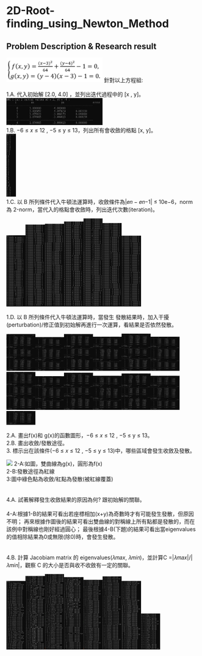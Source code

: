# 2D-Root-finding_using_Newton_Method

## Problem Description & Research result
 <img src="README_IMG/problem.png" width="50%">
針對以上方程組:<br><br>
1.A. 代入初始解 [2.0, 4.0] ，並列出迭代過程中的 [x , y]。 <br>
<img src="README_IMG/1-1a.PNG" width="50%"> <br>
1.B. −6 ≤ 𝑥 ≤ 12 , −5 ≤ y ≤ 13，列出所有會收斂的格點 [x, y]。 <br>
<img src="README_IMG/1-1b.PNG" width="5%"> <br>
1.C. 以 B 所列條件代入牛頓法運算時，收斂條件為|𝑒𝑛 − 𝑒𝑛−1| ≤ 10e−6，norm 為 2-norm，當代入的格點會收斂時，列出迭代次數(iteration)。 <br>

<img src="README_IMG/1-1c(1).PNG" width="10%"><img src="README_IMG/1-1c(2).PNG" width="10%"><img src="README_IMG/1-1c(3).PNG" width="10%"><img src="README_IMG/1-1c(4).PNG" width="10%"><img src="README_IMG/1-1c(5).PNG" width="10%"><img src="README_IMG/1-1c(6).PNG" width="10%"><img src="README_IMG/1-1c(7).PNG" width="10%">

1.D. 以 B 所列條件代入牛頓法運算時，當發生 發散結果時，加入干擾(perturbation)/修正值到初始解再進行一次運算，看結果是否依然發散。 <br>

<img src="README_IMG/1-1d(1).PNG" width="15%"><img src="README_IMG/1-1d(2).PNG" width="15%"><img src="README_IMG/1-1d(3).PNG" width="15%"><img src="README_IMG/1-1d(4).PNG" width="15%"><img src="README_IMG/1-1d(5).PNG" width="15%"><img src="README_IMG/1-1d(6).PNG" width="15%"><img src="README_IMG/1-1d(7).PNG" width="15%"><img src="README_IMG/1-1d(8).PNG" width="15%"><img src="README_IMG/1-1d(9).PNG" width="15%"><img src="README_IMG/1-1d(10).PNG" width="15%"><img src="README_IMG/1-1d(11).PNG" width="15%"><img src="README_IMG/1-1d(12).PNG" width="15%"><img src="README_IMG/1-1d(13).PNG" width="15%">

2.A. 畫出f(x)和 g(x)的函數圖形，−6 ≤ 𝑥 ≤ 12 , −5 ≤ y ≤ 13。 <br>
2.B. 畫出收斂/發散途徑。 <br>
3.   標示出在該條件(−6 ≤ 𝑥 ≤ 12 , −5 ≤ y ≤ 13)中，哪些區域會發生收斂及發散。 <br>

<img src="README_IMG/圖.PNG" width="50%">
2-A:如圖，雙曲線為g(x)，圓形為f(x) <br>
2-B:發散途徑為紅線 <br>
3:圖中綠色點為收斂/紅點為發散(被紅線覆蓋) <br><br><br>
4.A. 試著解釋發生收斂結果的原因為何? 跟初始解的關聯。 <br><br>
4-A:根據1-B的結果可看出若座標相加(x+y)為奇數時才有可能發生發散，但原因不明；
再來根據作圖後的結果可看出雙曲線的對稱線上所有點都是發散的，而在該例中對稱線也剛好經過圓心；
最後根據4-B(下題)的結果可看出當eigenvalues的值相除結果為0或無限(除0)時，會發生發散。<br><br><br>
4.B. 計算 Jacobiam matrix 的 eigenvalues(𝜆𝑚𝑎𝑥, 𝜆𝑚𝑖𝑛)，並計算C =|𝜆𝑚𝑎𝑥|/|𝜆𝑚𝑖𝑛|，觀察 C 的大小是否與收不收斂有一定的關聯。

<img src="README_IMG/1-4b(1).PNG" width="10%"><img src="README_IMG/1-4b(2).PNG" width="10%"><img src="README_IMG/1-4b(3).PNG" width="10%"><img src="README_IMG/1-4b(4).PNG" width="10%"><img src="README_IMG/1-4b(5).PNG" width="10%"><img src="README_IMG/1-4b(6).PNG" width="10%"><img src="README_IMG/1-4b(7).PNG" width="10%"><img src="README_IMG/1-4b(8).PNG" width="10%">
